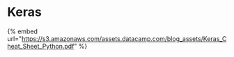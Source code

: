 # Keras

{% embed url="https://s3.amazonaws.com/assets.datacamp.com/blog_assets/Keras_Cheat_Sheet_Python.pdf" %}
